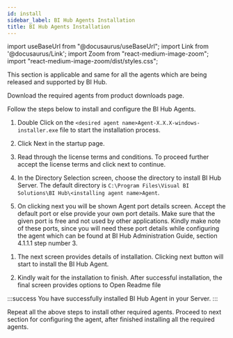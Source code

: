 ```yaml
---
id: install
sidebar_label: BI Hub Agents Installation
title: BI Hub Agents Installation
---
```


import useBaseUrl from "@docusaurus/useBaseUrl";
import Link from '@docusaurus/Link';
import Zoom from "react-medium-image-zoom";
import "react-medium-image-zoom/dist/styles.css";

This section is applicable and same for all the agents which are being released and supported by BI Hub.

Download the required agents from product downloads page.

Follow the steps below to install and configure the BI Hub Agents.

1. Double Click on the `<desired agent name>Agent-X.X.X-windows-installer.exe` file to start the installation process.

1. Click Next in the startup page.

1. Read through the license terms and conditions. To proceed further accept the license terms and click next to continue.

1. In the Directory Selection screen, choose the directory to install BI Hub Server.  The default directory is `C:\Program Files\Visual BI Solutions\BI Hub\<installing agent name>Agent`.

1. On clicking next you will be shown Agent port details screen. Accept the default port or else provide your own port details. Make sure that the given port is free and not used by other applications. Kindly make note of these ports, since you will need these port details while configuring the agent which can be found at BI Hub Administration Guide, section 4.1.1.1 step number 3.

  <!-- <Link to={useBaseUrl('docs/admin-guide/agent/config-agent')}>Admin Guide</Link> -->

1. The next screen provides details of installation. Clicking next button will start to install the BI Hub Agent.

1. Kindly wait for the installation to finish. After successful installation, the final screen provides options to Open Readme file

:::success
You have successfully installed BI Hub Agent in your Server.
:::

Repeat all the above steps to install other required agents. Proceed to next section for configuring the agent, after finished installing all the required agents.
